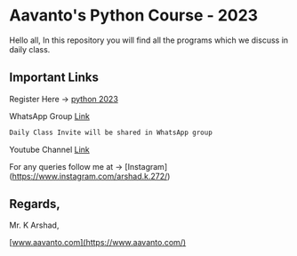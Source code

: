 # Aavanto's Python Course - 2023

Hello all, In this repository you will find all the programs which we discuss in daily class.

## Important Links

Register Here -> [python 2023](https://aavanto.com/python)

WhatsApp Group [Link](https://chat.whatsapp.com/BcNsJHMc3z1A6ga5yZXTCx)

```bash
Daily Class Invite will be shared in WhatsApp group
```

Youtube Channel [Link](https://youtube.com/@aavantotechnology)

For any queries follow me at ->  [Instagram] (https://www.instagram.com/arshad.k.272/)


## Regards,

Mr. K Arshad,

[www.aavanto.com](https://www.aavanto.com/)
